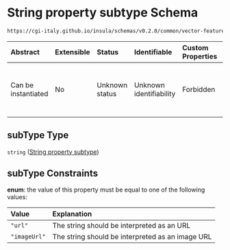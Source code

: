 # String property subtype Schema

```txt
https://cgi-italy.github.io/insula/schemas/v0.2.0/common/vector-feature-property.schema.json#/$defs/stringProperty/properties/subType
```



| Abstract            | Extensible | Status         | Identifiable            | Custom Properties | Additional Properties | Access Restrictions | Defined In                                                                                                         |
| :------------------ | :--------- | :------------- | :---------------------- | :---------------- | :-------------------- | :------------------ | :----------------------------------------------------------------------------------------------------------------- |
| Can be instantiated | No         | Unknown status | Unknown identifiability | Forbidden         | Allowed               | none                | [vector-feature-property.schema.json\*](schemas/common/vector-feature-property.schema.json"open original schema") |

## subType Type

`string` ([String property subtype](vector-feature-property-defs-vector-feature-string-property-properties-string-property-subtype.md))

## subType Constraints

**enum**: the value of this property must be equal to one of the following values:

| Value        | Explanation                                      |
| :----------- | :----------------------------------------------- |
| `"url"`      | The string should be interpreted as an URL       |
| `"imageUrl"` | The string should be interpreted as an image URL |
